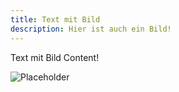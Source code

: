 ```yaml
---
title: Text mit Bild
description: Hier ist auch ein Bild!
---
```

Text mit Bild Content!

![](assets/images/uploads/placeholdermann.jpg "Placeholder")